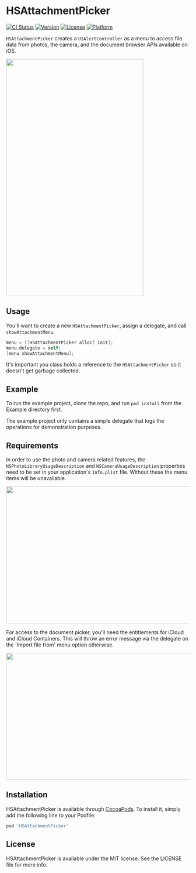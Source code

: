 # HSAttachmentPicker

[![CI Status](http://img.shields.io/travis/helpscout/HSAttachmentPicker.svg?style=flat)](https://travis-ci.org/helpscout/HSAttachmentPicker)
[![Version](https://img.shields.io/cocoapods/v/HSAttachmentPicker.svg?style=flat)](http://cocoapods.org/pods/HSAttachmentPicker)
[![License](https://img.shields.io/cocoapods/l/HSAttachmentPicker.svg?style=flat)](http://cocoapods.org/pods/HSAttachmentPicker)
[![Platform](https://img.shields.io/cocoapods/p/HSAttachmentPicker.svg?style=flat)](http://cocoapods.org/pods/HSAttachmentPicker)

`HSAttachmentPicker` creates a `UIAlertController` as a menu to access file data from photos, the camera, and the document browser APIs available on iOS.

<img src="https://dha4w82d62smt.cloudfront.net/items/3g1Q1K3Y1K3R0B2T2M3T/Screen%20Shot%202017-12-29%20at%2011.30.48%20AM.png?X-CloudApp-Visitor-Id=db37a86382f770e73a24232f220b0404&v=ffa99392" width="376" height="648">

## Usage

You'll want to create a new `HSAttachmentPicker`, assign a delegate, and call `showAttachmentMenu`.

```objective-c
menu = [[HSAttachmentPicker alloc] init];
menu.delegate = self;
[menu showAttachmentMenu];
```

It's important you class holds a reference to the `HSAttachmentPicker` so it doesn't get garbage collected.




## Example

To run the example project, clone the repo, and run `pod install` from the Example directory first.

The example project only contains a simple delegate that logs the operations for demonstration purposes.

## Requirements

In order to use the photo and camera related features, the `NSPhotoLibraryUsageDescription` and `NSCameraUsageDescription` properties need to be set in your application's `Info.plist` file. Without these the menu items will be unavailable.

<img src="https://dha4w82d62smt.cloudfront.net/items/0q463a0w0b0l2U0I3o2f/Screen%20Shot%202017-12-29%20at%2011.02.44%20AM.png?X-CloudApp-Visitor-Id=7899bce0e49c330d2c95ab9d9ffadbcc&v=b2bdeb49" width="650" height="376">

For access to the document picker, you'll need the entitlements for iCloud and iCloud Containers. This will throw an error message via the delegate on the 'Import file from' menu option otherwise.

<img src="https://dha4w82d62smt.cloudfront.net/items/2o0R1Q1a3S002X0u022G/Screen%20Shot%202017-12-29%20at%2011.18.58%20AM.png?X-CloudApp-Visitor-Id=63cbad177969072645e6d311181cc23f&v=e155ea2f" width="856" height="346">

## Installation

HSAttachmentPicker is available through [CocoaPods](http://cocoapods.org). To install
it, simply add the following line to your Podfile:

```ruby
pod 'HSAttachmentPicker'
```

## License

HSAttachmentPicker is available under the MIT license. See the LICENSE file for more info.

